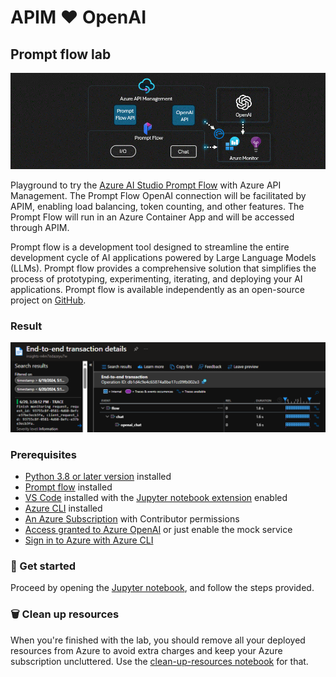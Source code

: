# APIM ❤️ OpenAI

## Prompt flow lab

![flow](../../images/prompt-flow.gif)

Playground to try the [Azure AI Studio Prompt Flow](https://learn.microsoft.com/azure/ai-studio/how-to/prompt-flow) with Azure API Management. The Prompt Flow OpenAI connection will be facilitated by APIM, enabling load balancing, token counting, and other features. The Prompt Flow will run in an Azure Container App and will be accessed through APIM.

Prompt flow is a development tool designed to streamline the entire development cycle of AI applications powered by Large Language Models (LLMs). Prompt flow provides a comprehensive solution that simplifies the process of prototyping, experimenting, iterating, and deploying your AI applications.
Prompt flow is available independently as an open-source project on [GitHub](https://github.com/microsoft/promptflow).

### Result

![result](result.png)

### Prerequisites

- [Python 3.8 or later version](https://www.python.org/) installed
- [Prompt flow](https://microsoft.github.io/promptflow/how-to-guides/installation/index.html#install-prompt-flow) installed
- [VS Code](https://code.visualstudio.com/) installed with the [Jupyter notebook extension](https://marketplace.visualstudio.com/items?itemName=ms-toolsai.jupyter) enabled
- [Azure CLI](https://learn.microsoft.com/cli/azure/install-azure-cli) installed
- [An Azure Subscription](https://azure.microsoft.com/free/) with Contributor permissions
- [Access granted to Azure OpenAI](https://aka.ms/oai/access) or just enable the mock service
- [Sign in to Azure with Azure CLI](https://learn.microsoft.com/cli/azure/authenticate-azure-cli-interactively)

### 🚀 Get started

Proceed by opening the [Jupyter notebook](prompt-flow.ipynb), and follow the steps provided.

### 🗑️ Clean up resources

When you're finished with the lab, you should remove all your deployed resources from Azure to avoid extra charges and keep your Azure subscription uncluttered.
Use the [clean-up-resources notebook](clean-up-resources.ipynb) for that.
